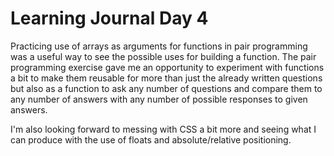 # Learning Journal Day 4

Practicing use of arrays as arguments for functions in pair programming was a useful way to see the possible uses for building a function. The pair programming exercise gave me an opportunity to experiment with functions a bit to make them reusable for more than just the already written questions but also as a function to ask any number of questions and compare them to any number of answers with any number of possible responses to given answers.

I'm also looking forward to messing with CSS a bit more and seeing what I can produce with the use of floats and absolute/relative positioning.
